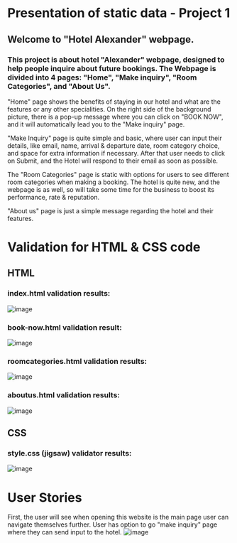 # Presentation of static data - Project 1

## Welcome to "Hotel Alexander" webpage.

### This project is about hotel "Alexander" webpage, designed to help people inquire about future bookings. The Webpage is divided into 4 pages: "Home", "Make inquiry", "Room Categories", and "About Us".

"Home" page shows the benefits of staying in our hotel and what are the features or any other specialities. On the right side of the background picture, there is a pop-up message where you can click on "BOOK NOW", and it will automatically lead you to the "Make inquiry" page.

"Make Inquiry" page is quite simple and basic, where user can input their details, like email, name, arrival & departure date, room category choice, and space for extra information if necessary. After that user needs to click on Submit, and the Hotel will respond to their email as soon as possible.

The "Room Categories" page is static with options for users to see different room categories when making a booking. The hotel is quite new, and the webpage is as well, so will take some time for the business to boost its performance, rate & reputation.

"About us" page is just a simple message regarding the hotel and their features.

# Validation for HTML & CSS code

## HTML
### index.html validation results: 
![image](https://github.com/user-attachments/assets/711b8339-1330-4885-ae0a-5cfa0e96c665)

### book-now.html validation result: 
![image](https://github.com/user-attachments/assets/f528778a-4609-40d5-90b9-b2d35e089ff6)

### roomcategories.html validation results: 
![image](https://github.com/user-attachments/assets/7cf7eef4-50b8-414b-9551-1f514c2cdd22)

### aboutus.html validation results:
![image](https://github.com/user-attachments/assets/221057d6-69ef-40e1-969c-8ffba357faad)

## CSS

### style.css (jigsaw) validator results: 
![image](https://github.com/user-attachments/assets/f07a692d-f17d-4e20-9a17-c52b32324676)


# User Stories

First, the user will see when opening this website is the main page user can navigate themselves further. 
User has option to go "make inquiry" page where they can send input to the hotel. 
![image](https://github.com/user-attachments/assets/9392cb66-afea-4445-8a19-e8077de20b9e)



